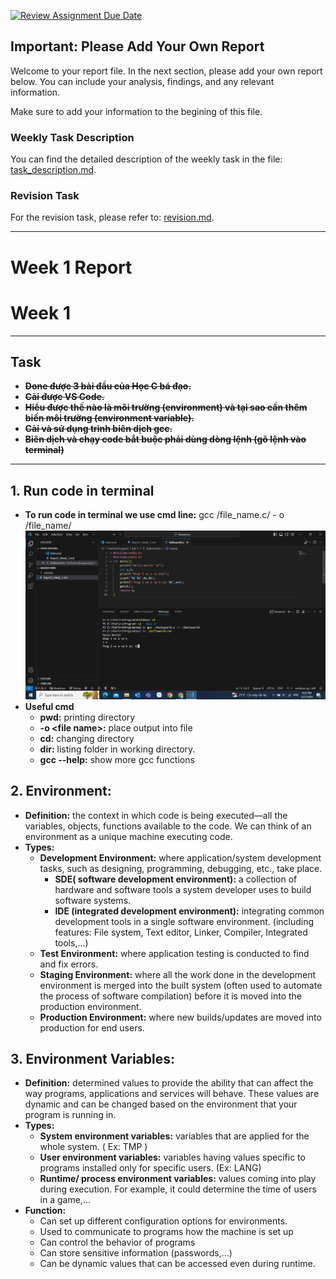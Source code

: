 [![Review Assignment Due Date](https://classroom.github.com/assets/deadline-readme-button-24ddc0f5d75046c5622901739e7c5dd533143b0c8e959d652212380cedb1ea36.svg)](https://classroom.github.com/a/9GUA6TDn)
<!--
File: readme.md
Author: [Your Name]
Created on: [Date]
Description: [Brief description of the file's purpose]
-->

## Important: Please Add Your Own Report

Welcome to your report file. In the next section, please add your own report below. You can include your analysis, findings, and any relevant information.

Make sure to add your information to the begining of this file.

### Weekly Task Description

You can find the detailed description of the weekly task in the file: [task_description.md](task_description.md).

### Revision Task

For the revision task, please refer to: [revision.md](revision.md).

---

# Week 1 Report
# Week 1
---
## **Task**
* ~~**Done được 3 bài đầu của Học C bá đạo.**~~
* ~~**Cài được VS Code.**~~
* ~~**Hiểu được thế nào là môi trường (environment) và tại sao cần thêm biến môi trường (environment variable).**~~
* ~~**Cài và sử dụng trình biên dịch gcc.**~~
* ~~**Biên dịch và chạy code bắt buộc phải dùng dòng lệnh (gõ lệnh vào terminal)**~~
---

## 1. **Run code in terminal**
- **To run code in terminal we use cmd line:**
 gcc /file_name.c/ - o /file_name/
![Example](image1-1.png)
- **Useful cmd**
  - **pwd\:** printing directory
  - **\-o \<file name>\:** place output into file
  - **cd\:** changing directory
  - **dir\:** listing folder in working directory.
  - **gcc --help\:** show more gcc functions
## 2. **Environment\:** 
- **Definition\:** the context in which code is being executed—all the variables, objects, functions available to the code. We can think of an environment as a unique machine executing code.
- **Types\:**
    - **Development Environment\:** where application/system development tasks, such as designing, programming, debugging, etc., take place.
       - **SDE( software development environment)\:** a collection of hardware and software tools a system developer uses to build software systems.
        - **IDE (integrated development environment)\:** integrating common development tools in a single software environment. (including features: File system, Text editor, Linker, Compiler, Integrated tools,...)
   - **Test Environment\:**  where application testing is conducted to find and fix errors.
   - **Staging Environment\:** where all the work done in the development environment is merged into the built system (often used to automate the process of software compilation) before it is moved into the production environment.
   - **Production Environment\:** where new builds/updates are moved into production for end users. 
## 3. **Environment Variables\:** 
- **Definition\:** determined values to provide the ability that can affect the way programs, applications and services will behave. These values are dynamic and can be changed based on the environment that your program is running in. 
- **Types\:** 
    - **System environment variables\:** variables that are applied for the whole system. ( Ex\: TMP )
    - **User environment variables\:** variables having values specific to programs installed only for specific users. (Ex\: LANG)
    - **Runtime/ process environment variables\:** values coming into play during execution. For example, it could determine the time of users in a game,...
- **Function\:**
  - Can set up different configuration options for environments.
  - Used to communicate to programs how the machine is set up
  - Can control the behavior of programs
  - Can store sensitive information (passwords,...)
  - Can be dynamic values that can be accessed even during runtime.
